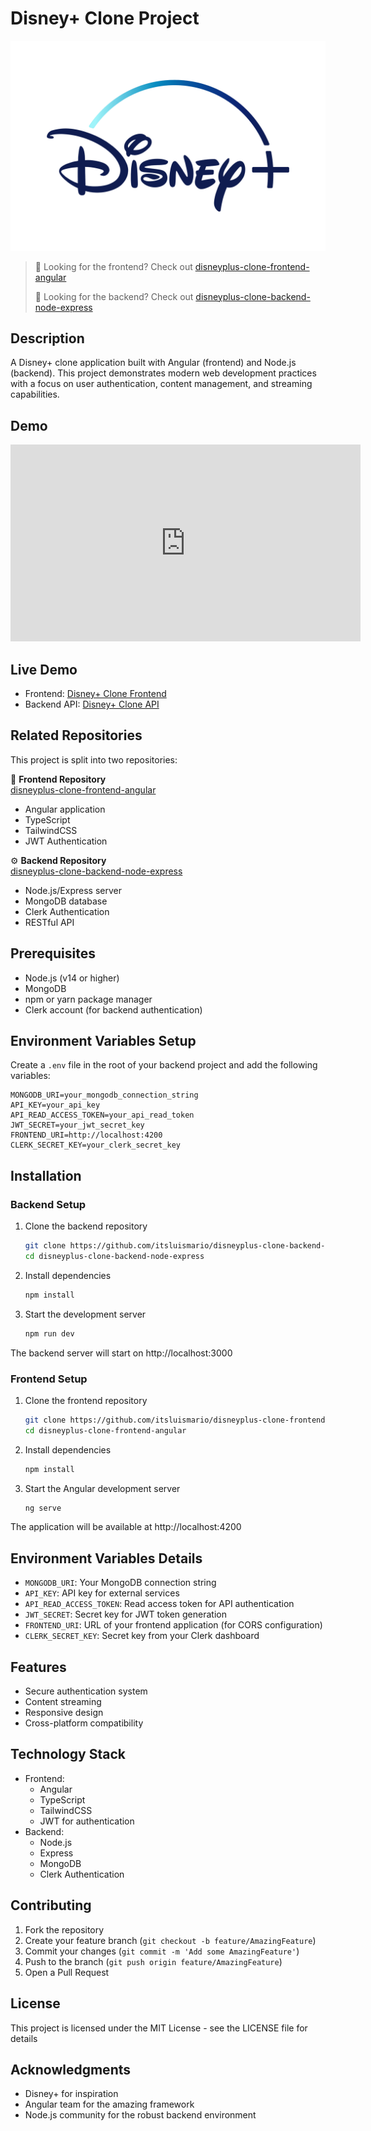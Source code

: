 # Disney+ Clone Project

![Disney Logo](./public/disney.png)

> 🔗 Looking for the frontend? Check out [disneyplus-clone-frontend-angular](https://github.com/itsluismario/disneyplus-clone-frontend-angular)
>
> 🔗 Looking for the backend? Check out [disneyplus-clone-backend-node-express](https://github.com/itsluismario/disneyplus-clone-backend-node-express)

## Description
A Disney+ clone application built with Angular (frontend) and Node.js (backend). This project demonstrates modern web development practices with a focus on user authentication, content management, and streaming capabilities.

## Demo
<div align="center">
  <iframe 
    width="560" 
    height="315" 
    src="https://www.youtube.com/embed/OFRFZd5zni0" 
    frameborder="0" 
    allow="accelerometer; autoplay; clipboard-write; encrypted-media; gyroscope; picture-in-picture" 
    allowfullscreen>
  </iframe>
</div>

## Live Demo
- Frontend: [Disney+ Clone Frontend](https://disneyplus-clone-frontend-angular.vercel.app)
- Backend API: [Disney+ Clone API](https://disneyplus-clone-backend-node-express-1.onrender.com)

## Related Repositories
This project is split into two repositories:

📱 **Frontend Repository**  
[disneyplus-clone-frontend-angular](https://github.com/itsluismario/disneyplus-clone-frontend-angular)
- Angular application
- TypeScript
- TailwindCSS
- JWT Authentication

⚙️ **Backend Repository**  
[disneyplus-clone-backend-node-express](https://github.com/itsluismario/disneyplus-clone-backend-node-express)
- Node.js/Express server
- MongoDB database
- Clerk Authentication
- RESTful API

## Prerequisites
- Node.js (v14 or higher)
- MongoDB
- npm or yarn package manager
- Clerk account (for backend authentication)

## Environment Variables Setup

Create a `.env` file in the root of your backend project and add the following variables:

```env
MONGODB_URI=your_mongodb_connection_string
API_KEY=your_api_key
API_READ_ACCESS_TOKEN=your_api_read_token
JWT_SECRET=your_jwt_secret_key
FRONTEND_URI=http://localhost:4200
CLERK_SECRET_KEY=your_clerk_secret_key
```

## Installation

### Backend Setup
1. Clone the backend repository
   ```bash
   git clone https://github.com/itsluismario/disneyplus-clone-backend-node-express.git
   cd disneyplus-clone-backend-node-express
   ```

2. Install dependencies
   ```bash
   npm install
   ```

3. Start the development server
   ```bash
   npm run dev
   ```

The backend server will start on http://localhost:3000

### Frontend Setup
1. Clone the frontend repository
   ```bash
   git clone https://github.com/itsluismario/disneyplus-clone-frontend-angular.git
   cd disneyplus-clone-frontend-angular
   ```

2. Install dependencies
   ```bash
   npm install
   ```

3. Start the Angular development server
   ```bash
   ng serve
   ```

The application will be available at http://localhost:4200

## Environment Variables Details

- `MONGODB_URI`: Your MongoDB connection string
- `API_KEY`: API key for external services
- `API_READ_ACCESS_TOKEN`: Read access token for API authentication
- `JWT_SECRET`: Secret key for JWT token generation
- `FRONTEND_URI`: URL of your frontend application (for CORS configuration)
- `CLERK_SECRET_KEY`: Secret key from your Clerk dashboard

## Features
- Secure authentication system
- Content streaming
- Responsive design
- Cross-platform compatibility

## Technology Stack
- Frontend: 
  - Angular
  - TypeScript
  - TailwindCSS
  - JWT for authentication
- Backend: 
  - Node.js
  - Express
  - MongoDB
  - Clerk Authentication

## Contributing
1. Fork the repository
2. Create your feature branch (`git checkout -b feature/AmazingFeature`)
3. Commit your changes (`git commit -m 'Add some AmazingFeature'`)
4. Push to the branch (`git push origin feature/AmazingFeature`)
5. Open a Pull Request

## License
This project is licensed under the MIT License - see the LICENSE file for details

## Acknowledgments
- Disney+ for inspiration
- Angular team for the amazing framework
- Node.js community for the robust backend environment
